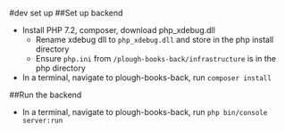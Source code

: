 #dev set up
##Set up backend

* Install PHP 7.2, composer, download php_xdebug.dll
    * Rename xdebug dll to `php_xdebug.dll` and store in the php install directory
    * Ensure `php.ini` from `/plough-books-back/infrastructure` is in the php directory
* In a terminal, navigate to plough-books-back, run `composer install`

##Run the backend

* In a terminal, navigate to plough-books-back, run `php bin/console server:run`